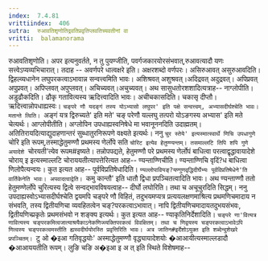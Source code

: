 ```yaml
---
index:  7.4.81
vrittiindex:  406
sutra:  रुआवतिशृणोतिद्रवतिप्रवृतिप्लवतिच्यवतीनां वा
vritti:  balamanorama 
---
```


रुआवतिशृणोति। अपर इत्यनुवर्तते, न तु पुयण्जीति, पवर्गजकारयोरसंभवात्,रुआवत्यादौ यणः सत्त्वेऽप्यव्यभिचारात्। तदाह -- अवर्णपरे धात्वक्षरे इति। अक्षरशब्दो वर्णपरः। असिरुआवत् असुरुआवदिति। द्विहल्व्यधानेन लघुपरकत्वाऽभावान्न सन्वत्त्वमिति भावः। अशिश्रवत् अशुश्रवत्।अदिद्रवत् अदुद्रवत्। अपिप्रवत् अपुप्रवत्। अपिप्लवत् अपुप्लवत्। अचिच्यवत्।अचुच्यवत्। अथ सासुधतोरशशादित्यत्राह-- नाग्लोपीति। अडुढौकदिति। ढौकृ गतावित्यस्य ऋदित्त्वादिति भावः। अचीचकासदिति। चकासृ दीप्तौ। ऋदित्त्वान्नोपधाह्यस्वः। `चङ्परे णौ यदङ्गं तस्य योऽभ्यासो लघुपर' इति पक्षे सन्वत्त्वम्, अभ्यासदीर्घश्चेति भावः। मतान्ते त्विति। `अङ्गं यत्र द्विरुच्यते' इति मते' चङ् परेणौ यल्लघु तत्परो योऽङगस्य अभ्यास' इति मते चेत्यर्थः। आग्लोपीतीति। अग्लोपिन उपधाह्यस्वनिषेधे मा भवानूननदिति उदाह्मतम्। अतितिरायदित्याद्युदाहणान्तरं सुब्धातुरनिरूपणे वक्ष्यते इत्यर्थः। ननु `चुर स्तेये' इत्यस्मात्स्वार्थे णिचि उपधागुणे `चोरि इति रूपम्,तस्माद्धेतुमण्णौ प्रथमस्य णेर्लोपे सति `चोरिट इत्येव हेतुण्ण्यन्तम्। तसमाल्लटि तिपि शपि गुणे अयादेशे `चोरयती'त्येव रूपम#इष्यते। तन्नोपपद्यते, हेतुमण्णौ परे प्रथमस्य णेर्लोपं बाधित्वा परत्वाद्वृद्धावायादेशे चोराय् इ इत्यस्माल्लटि चोराययतीत्यापत्तेरित्यत आह-- ण्यन्ताण्णिचीति। ण्यन्ताण्णिचि वृदिं?ध बाधित्वा णिलोपैत्यन्वयः। कुत इत्यत आह-- पूर्वविप्रतिषेधादिति। `ण्यल्लोपावियङ्?यण्गुणवृद्धिदीर्घेभ्यः पूर्वविप्रतिषेधेने'ति वार्तिकेनेति भावः। अपवादत्वाद्वेति। `कमु कान्तौ' इति धातौ द्विधा प्रपञ्चितत्वादिति भावः। अथ ण्यन्ताण्णौ ततो हेतुमण्णेर्लोपे चुरित्यस्य द्वित्वे सन्वद्भावविषयत्वाह-- दीर्घो लघोरिति। तथा च अचूचुरदिति सिद्धम्। ननु उपदाह्यस्वोऽभ्यासदीर्घश्चेति द्वयमपि चङ्परे णौ विहितं, तदुभयमप्यत्र प्रत्ययलक्षणमाश्रित्य प्रथमणिचमादाय न संभवति, तस्य द्वितीयणिचा व्यवहितत्वेन चङ्?परकत्वाऽभावात्। नापि द्वितीयणिचमादायतदुभयसंभवः, द्वितीयणिच्प्रकृतेः प्रथमसंभवो न शङ्क्य इत्यर्थः। कुत इत्यत आह-- ण्याकृतिनिर्देशादिति। `चङ्परे णा'वित्यत्र णावित्यस्य चङ्परकमित्वजात्याश्रयैकाऽनेकणिज्व्यक्तिपरकत्वं विवक्षितम्। तथा च णिद्वयस्य चङ्परकत्वाऽभावेऽपि णित्वस्य चङ्परकत्वमस्तीति ह्यस्वदीर्घयोरस्ति प्रवृत्तिरिति भावः। अत्र जातिन#इर्देशोऽयुक्त इति शब्देन्दुशेखरे प्रपञ्चितम्। `टु ओ �इआ गतिवृद्धयोः' अस्माद्धेतुमण्णौ वृद्ध्यायादेशयोः �आआयीत्यस्माल्लडादौ �आआययतीति रूपम्। लुङि चङि अ�इआ इ अ त् इति स्थिते विशेषमाह-- 

